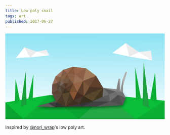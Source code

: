 ```yaml
---
title: Low poly snail
tags: art
published: 2017-06-27
---
```


![A low poly snail in low poly grass](snail.png)

Inspired by [@nori_wrap](https://twitter.com/nori_wrap)'s low poly art.
